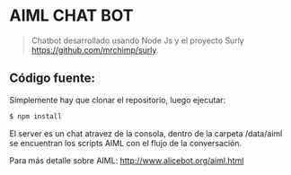 # AIML CHAT BOT
> Chatbot desarrollado usando Node Js y el proyecto Surly https://github.com/mrchimp/surly.

## Código fuente:
Simplemente hay que clonar el repositorio, luego ejecutar:
```sh
$ npm install
```

El server es un chat atravez de la consola, dentro de la carpeta /data/aiml se encuentran los scripts AIML con el flujo de la conversación.

Para más detalle sobre AIML: http://www.alicebot.org/aiml.html
